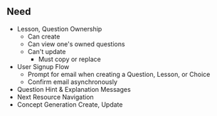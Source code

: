 Need
----

+ Lesson, Question Ownership
  * Can create
  * Can view one's owned questions
  * Can't update
    - Must copy or replace
+ User Signup Flow
  * Prompt for email when creating a Question, Lesson, or Choice
  * Confirm email asynchronously
+ Question Hint & Explanation Messages
+ Next Resource Navigation
+ Concept Generation Create, Update
